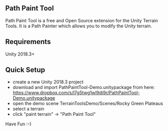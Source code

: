 ## **Path Paint Tool**

Path Paint Tool is a free and Open Source extension for the Unity Terrain Tools. It is a Path Painter which allows you to modify the Unity terrain.

## Requirements

Unity 2018.3+

## Quick Setup

* create a new Unity 2018.3 project
* download and import PathPaintTool-Demo.unitypackage from here:
   https://www.dropbox.com/s/l7g5twg1wl9di9r/PathPaintTool-Demo.unitypackage
* open the demo scene TerrainToolsDemo/Scenes/Rocky Green Plateaus
* select a terrain
* click "paint terrain" -> "Path Paint Tool"

Have Fun :-)
